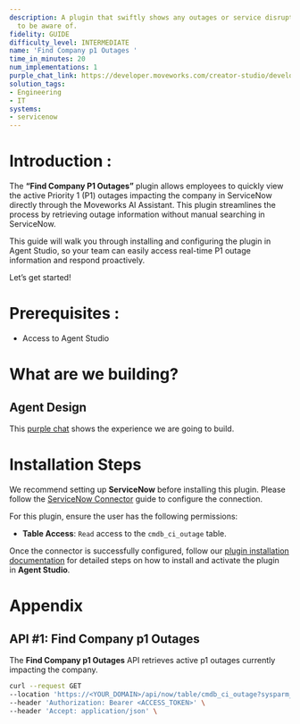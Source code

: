 ```yaml
---
description: A plugin that swiftly shows any outages or service disruptions for employees
  to be aware of.
fidelity: GUIDE
difficulty_level: INTERMEDIATE
name: 'Find Company p1 Outages '
time_in_minutes: 20
num_implementations: 1
purple_chat_link: https://developer.moveworks.com/creator-studio/developer-tools/purple-chat/?conversation=%7B%22startTimestamp%22%3A%2211%3A43+AM%22%2C%22messages%22%3A%5B%7B%22role%22%3A%22user%22%2C%22parts%22%3A%5B%7B%22richText%22%3A%22%3Cp%3ECan+you+tell+me+about+any+major+outages+that+are+happening+-+someone+mentioned+there+was+a+recent+outage+affecting+some+people.+%3C%2Fp%3E%22%7D%5D%7D%2C%7B%22role%22%3A%22assistant%22%2C%22parts%22%3A%5B%7B%22reasoningSteps%22%3A%5B%7B%22status%22%3A%22success%22%2C%22richText%22%3A%22%3Cp%3E%E2%9C%85+Working+on+%3Cb%3EMajor+Outages%3C%2Fb%3E%3Cbr%3E%E2%8F%B3+Calling+Plugin+%3Cb%3EFind+Company+p1+Outages%3C%2Fb%3E%3C%2Fp%3E%22%7D%5D%7D%2C%7B%22richText%22%3A%22Currently%2C+there+is+a+key+spike+in+network+latency+affecting+our+East+Coast+operations%2C+which+we%27ve+identified+as+a+major+outage.+Our+IT+team+is+actively+working+to+resolve+the+issue.+%3Cbr%3EDo+you+need+details+on+the+expected+resolution+time+or+how+this+may+impact+specific+services%3F%22%7D%5D%7D%5D%7D
solution_tags:
- Engineering
- IT
systems:
- servicenow
---
```

# **Introduction :**

The **“Find Company P1 Outages”** plugin allows employees to quickly view the active Priority 1 (P1) outages impacting the company in ServiceNow directly through the Moveworks AI Assistant. This plugin streamlines the process by retrieving outage information without manual searching in ServiceNow.

This guide will walk you through installing and configuring the plugin in Agent Studio, so your team can easily access real-time P1 outage information and respond proactively.

Let’s get started!

# Prerequisites :

- Access to Agent Studio

# What are we building?

## **Agent Design**

This [purple chat](https://developer.moveworks.com/creator-studio/developer-tools/purple-chat?conversation=%7B%22startTimestamp%22%3A%2211%3A43+AM%22%2C%22messages%22%3A%5B%7B%22role%22%3A%22user%22%2C%22parts%22%3A%5B%7B%22richText%22%3A%22%3Cp%3ECan+you+tell+me+about+any+major+outages+that+are+happening+-+someone+mentioned+there+was+a+recent+outage+affecting+some+people.+%3C%2Fp%3E%22%7D%5D%7D%2C%7B%22role%22%3A%22assistant%22%2C%22parts%22%3A%5B%7B%22reasoningSteps%22%3A%5B%7B%22status%22%3A%22success%22%2C%22richText%22%3A%22%3Cp%3E%E2%9C%85+Working+on+%3Cb%3EMajor+Outages%3C%2Fb%3E%3Cbr%3E%E2%8F%B3+Calling+Plugin+%3Cb%3EFind+Company+p1+Outages%3C%2Fb%3E%3C%2Fp%3E%22%7D%5D%7D%2C%7B%22richText%22%3A%22Currently%2C+there+is+a+key+spike+in+network+latency+affecting+our+East+Coast+operations%2C+which+we%27ve+identified+as+a+major+outage.+Our+IT+team+is+actively+working+to+resolve+the+issue.+%3Cbr%3EDo+you+need+details+on+the+expected+resolution+time+or+how+this+may+impact+specific+services%3F%22%7D%5D%7D%5D%7D) shows the experience we are going to build.

# **Installation Steps**

We recommend setting up **ServiceNow** before installing this plugin. Please follow the [ServiceNow Connector](https://developer.moveworks.com/marketplace/package/?id=servicenow&hist=home%2Cbrws#how-to-implement) guide to configure the connection.

For this plugin, ensure the user has the following permissions:

- **Table Access**: `Read` access to the `cmdb_ci_outage` table.

Once the connector is successfully configured, follow our [plugin installation documentation](https://help.moveworks.com/docs/ai-agent-marketplace-installation) for detailed steps on how to install and activate the plugin in **Agent Studio**.

# **Appendix**

## API #1: Find Company p1 Outages

The **Find Company p1 Outages** API retrieves active p1 outages currently impacting the company.

```bash
curl --request GET
--location 'https://<YOUR_DOMAIN>/api/now/table/cmdb_ci_outage?sysparm_query=ORDERBYDESCsys_created_on&sysparm_limit=1&sysparm_display_value=true' \
--header 'Authorization: Bearer <ACCESS_TOKEN>' \
--header 'Accept: application/json' \
```